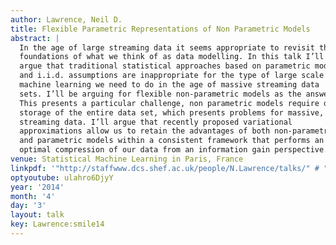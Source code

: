 ```yaml
---
author: Lawrence, Neil D.
title: Flexible Parametric Representations of Non Parametric Models
abstract: |
  In the age of large streaming data it seems appropriate to revisit the
  foundations of what we think of as data modelling. In this talk I’ll
  argue that traditional statistical approaches based on parametric models
  and i.i.d. assumptions are inappropriate for the type of large scale
  machine learning we need to do in the age of massive streaming data
  sets. I’ll be arguing for flexible non-parametric models as the answer.
  This presents a particular challenge, non parametric models require data
  storage of the entire data set, which presents problems for massive,
  streaming data. I’ll argue that recently proposed variational
  approximations allow us to retain the advantages of both non-parametric
  and parametric models within a consistent framework that performs an
  optimal compression of our data from an information gain perspective.
venue: Statistical Machine Learning in Paris, France
linkpdf: '"http://staffwww.dcs.shef.ac.uk/people/N.Lawrence/talks/" # "flexible_smile14.pdf"'
optyoutube: ulahro6DjyY
year: '2014'
month: '4'
day: '3'
layout: talk
key: Lawrence:smile14
---
```

